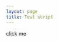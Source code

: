 ```yaml
---
layout: page
title: Test script
---
```


<head>
<meta charset='utf-8'>
<link rel="stylesheet" href="main.css">
<title>I Can Click A Rainbow</title>
</head>
<body>
<button-85 id='button'>click me</button-85>


<div id="container">
</div>
<script src='main.js'></script>
</body>







